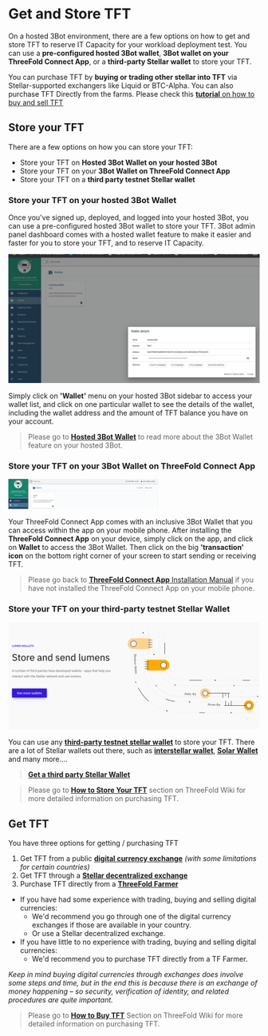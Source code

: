 # Get and Store TFT 

On a hosted 3Bot environment, there are a few options on how to get and store TFT to reserve IT Capacity for your workload deployment test. You can use a __pre-configured hosted 3Bot wallet__, __3Bot wallet on your ThreeFold Connect App__, or a __third-party Stellar wallet__ to store your TFT. 

You can purchase TFT by __buying or trading other stellar into TFT__ via Stellar-supported exchangers like Liquid or BTC-Alpha. You can also purchase TFT Directly from the farms. Please check this [__tutorial__ on how to buy and sell TFT](threefold:how_to_buy_and_sell)


## Store your TFT

There are a few options on how you can store your TFT:
- Store your TFT on __Hosted 3Bot Wallet on your hosted 3Bot__
- Store your TFT on your __3Bot Wallet on ThreeFold Connect App__
- Store your TFT on a __third party testnet Stellar wallet__

### Store your TFT on your hosted 3Bot Wallet

Once you've signed up, deployed, and logged into your hosted 3Bot, you can use a pre-configured hosted 3Bot wallet to store your TFT. 3Bot admin panel dashboard comes with a hosted wallet feature to make it easier and faster for you to store your TFT, and to reserve IT Capacity. 

![](img/testnet_tft3.png)

Simply click on __'Wallet'__ menu on your hosted 3Bot sidebar to access your wallet list, and click on one particular wallet to see the details of the wallet, including the wallet address and the amount of TFT balance you have on your account.

> Please go to [__Hosted 3Bot Wallet__](3bot_wallet) to read more about the 3Bot Wallet feature on your hosted 3Bot.

### Store your TFT on your __3Bot Wallet on ThreeFold Connect App__

<img src="img/3bot_wallet.png" width="300" alt="image missing 3bot_wallet.png">

Your ThreeFold Connect App comes with an inclusive 3Bot Wallet that you can access within the app on your mobile phone. After installing the __ThreeFold Connect App__ on your device, simply click on the app, and click on __Wallet__ to access the 3Bot Wallet. Then click on the big __'transaction' icon__ on the bottom right corner of your screen to start sending or receiving TFT.

> Please go back to [__ThreeFold Connect App__ Installation Manual](threefold:threefold_connect) if you have not installed the ThreeFold Connect App on your mobile phone.

### Store your TFT on your third-party testnet Stellar Wallet

![](img/stellar_wallets.png)

You can use any [__third-party testnet stellar wallet__](https://www.stellar.org/lumens/wallets) to store your TFT. There are a lot of Stellar wallets out there, such as [__interstellar wallet__](https://interstellar.exchange/#download), [__Solar Wallet__](https://solarwallet.io/#download) and many more.... 

> [__Get a third party Stellar Wallet__](https://www.stellar.org/lumens/wallets)

> Please go to [__How to Store Your TFT__](threefold:storing_tft) section on ThreeFold Wiki for more detailed information on purchasing TFT.

## Get TFT

You have three options for getting / purchasing TFT

1. Get TFT from a public [__digital currency exchange__](threefold:how_to_buy_and_sell) *(with some limitations for certain countries)*
2. Get TFT through a [__Stellar decentralized exchange__](threefold:how_to_buy_and_sell)
3. Purchase TFT directly from a [__ThreeFold Farmer__](threefold:how_to_buy_and_sell)

- If you have had some experience with trading, buying and selling digital currencies:
    - We'd recommend you go through one of the digital currency exchanges if those are available in your country. 
    - Or use a Stellar decentralized exchange.
- If you  have little to no experience with trading, buying and selling digital currencies:
    - We'd recommend you to purchase TFT directly from a TF Farmer.

_Keep in mind buying digital currencies through exchanges does involve some steps and time, but in the end this is because there is an exchange of money happening – so security, verification of identity, and related procedures are quite important._

> Please go to [__How to Buy TFT__](threefold:how_to_buy_and_sell) Section on ThreeFold Wiki for more detailed information on purchasing TFT.